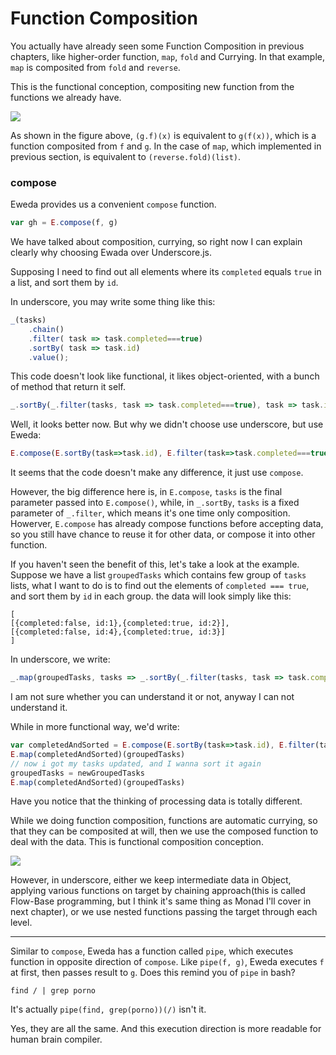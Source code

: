 # Function Composition

You actually have already seen some Function Composition in previous chapters, like higher-order function, `map`, `fold` and Currying. In that example, `map` is composited from `fold` and `reverse`.

This is the functional conception, compositing new function from the functions we already have.

![](http://turner.faculty.swau.edu/mathematics/materialslibrary/images/composition.jpg)


As shown in the figure above, `(g.f)(x)` is equivalent to `g(f(x))`, which is a function composited from `f` and `g`. In the case of `map`, which implemented in previous section, is equivalent to `(reverse.fold)(list)`.

### compose

Eweda provides us a convenient `compose` function.

```js
var gh = E.compose(f, g)
```

We have talked about composition, currying, so right now I can explain clearly why choosing Ewada over Underscore.js.

Supposing I need to find out all elements where its `completed` equals `true` in a list, and sort them by `id`.

In underscore, you may write some thing like this:
```js
_(tasks)
    .chain()
    .filter( task => task.completed===true)
    .sortBy( task => task.id)
    .value();
```

This code doesn't look like functional, it likes object-oriented, with a bunch of method that return it self.

```js
_.sortBy(_.filter(tasks, task => task.completed===true), task => task.id)
```

Well, it looks better now. But why we didn't choose use underscore, but use Eweda:

```js
E.compose(E.sortBy(task=>task.id), E.filter(task=>task.completed===true))(tasks)
```

It seems that the code doesn't make any difference, it just use `compose`.

However, the big difference here is, in `E.compose`, `tasks` is the final parameter passed into `E.compose()`, while, in `_.sortBy`, `tasks` is a fixed parameter of `_.filter`, which means it's one time only composition. Howerver, `E.compose` has already compose functions before accepting data, so you still have chance to reuse it for other data, or compose it into other function.

If you haven't seen the benefit of this, let's take a look at the example. Suppose we have a list `groupedTasks`  which contains few group of `tasks` lists, what I want to do is to find out the elements of `completed === true`, and sort them by `id` in each group. the data will look simply like this:
```
[
[{completed:false, id:1},{completed:true, id:2}],
[{completed:false, id:4},{completed:true, id:3}]
]
```

In underscore, we write:
```js
_.map(groupedTasks, tasks => _.sortBy(_.filter(tasks, task => task.completed===true), task => task.id))

```
I am not sure whether you can understand it or not, anyway I can not understand it.

While in more functional way, we'd write:
```js
var completedAndSorted = E.compose(E.sortBy(task=>task.id), E.filter(task=>task.completed===true))
E.map(completedAndSorted)(groupedTasks)
// now i got my tasks updated, and I wanna sort it again
groupedTasks = newGroupedTasks
E.map(completedAndSorted)(groupedTasks)
```

Have you notice that the thinking of processing data is totally different.

While we doing function composition, functions are automatic currying, so that they can be composited at will, then we use the composed function to deal with the data. This is functional composition conception.

![](http://www.moebiusnoodles.com/s/wp-content/uploads/2012/09/ThreeFunctionMachines.jpg)

However, in underscore, either we keep intermediate data in Object, applying various functions on target by chaining approach(this is called Flow-Base programming, but I think it's same thing as Monad I'll cover in next chapter), or we use nested functions passing the target through each level.

-----
Similar to `compose`, Eweda has a function called `pipe`, which executes function in opposite direction of `compose`. Like `pipe(f, g)`, Eweda executes `f` at first, then passes result to `g`. Does this remind you of `pipe` in bash?
```
find / | grep porno
```
It's actually `pipe(find, grep(porno))(/)` isn't it.

Yes, they are all the same. And this execution direction is more readable for human brain compiler.
